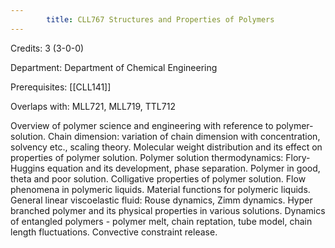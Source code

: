 ```yaml
---
        title: CLL767 Structures and Properties of Polymers
---
```

Credits: 3 (3-0-0)

Department: Department of Chemical Engineering

Prerequisites: [[CLL141]]

Overlaps with: MLL721, MLL719, TTL712

Overview of polymer science and engineering with reference to polymer-solution. Chain dimension: variation of chain dimension with concentration, solvency etc., scaling theory. Molecular weight distribution and its effect on properties of polymer solution. Polymer solution thermodynamics: Flory-Huggins equation and its development, phase separation. Polymer in good, theta and poor solution. Colligative properties of polymer solution. Flow phenomena in polymeric liquids. Material functions for polymeric liquids. General linear viscoelastic fluid: Rouse dynamics, Zimm dynamics. Hyper branched polymer and its physical properties in various solutions. Dynamics of entangled polymers - polymer melt, chain reptation, tube model, chain length fluctuations. Convective constraint release.